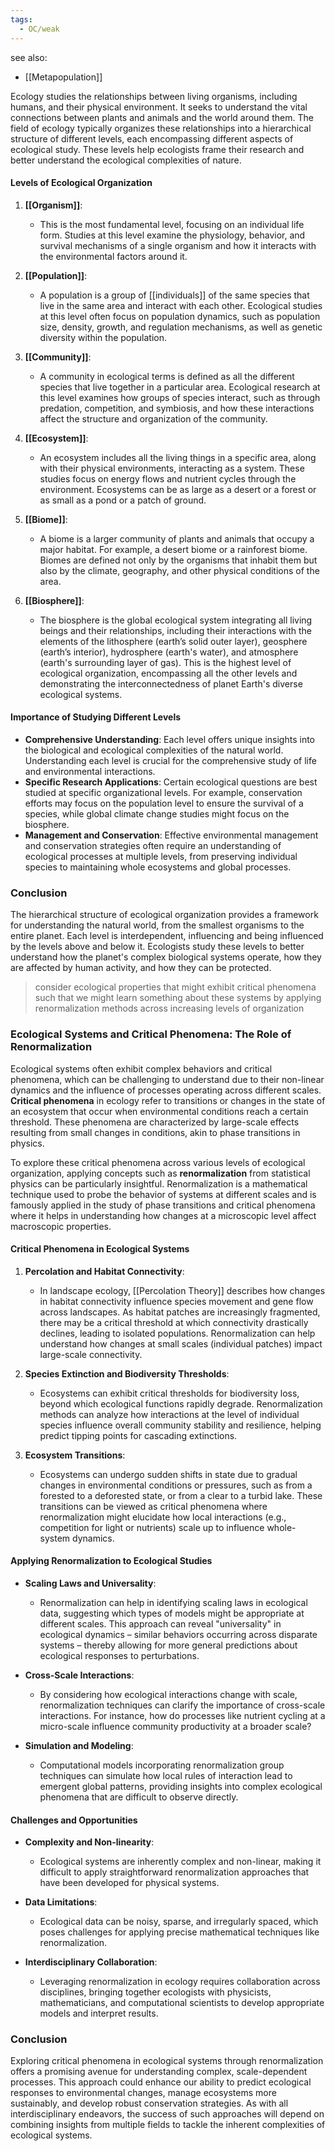```yaml
---
tags:
  - OC/weak
---
```

see also:
- [[Metapopulation]]

Ecology studies the relationships between living organisms, including humans, and their physical environment. It seeks to understand the vital connections between plants and animals and the world around them. The field of ecology typically organizes these relationships into a hierarchical structure of different levels, each encompassing different aspects of ecological study. These levels help ecologists frame their research and better understand the ecological complexities of nature.

#### Levels of Ecological Organization

1. **[[Organism]]**:
   - This is the most fundamental level, focusing on an individual life form. Studies at this level examine the physiology, behavior, and survival mechanisms of a single organism and how it interacts with the environmental factors around it.

2. **[[Population]]**:
   - A population is a group of [[individuals]] of the same species that live in the same area and interact with each other. Ecological studies at this level often focus on population dynamics, such as population size, density, growth, and regulation mechanisms, as well as genetic diversity within the population.

3. **[[Community]]**:
   - A community in ecological terms is defined as all the different species that live together in a particular area. Ecological research at this level examines how groups of species interact, such as through predation, competition, and symbiosis, and how these interactions affect the structure and organization of the community.

4. **[[Ecosystem]]**:
   - An ecosystem includes all the living things in a specific area, along with their physical environments, interacting as a system. These studies focus on energy flows and nutrient cycles through the environment. Ecosystems can be as large as a desert or a forest or as small as a pond or a patch of ground.

5. **[[Biome]]**:
   - A biome is a larger community of plants and animals that occupy a major habitat. For example, a desert biome or a rainforest biome. Biomes are defined not only by the organisms that inhabit them but also by the climate, geography, and other physical conditions of the area.

6. **[[Biosphere]]**:
   - The biosphere is the global ecological system integrating all living beings and their relationships, including their interactions with the elements of the lithosphere (earth’s solid outer layer), geosphere (earth’s interior), hydrosphere (earth's water), and atmosphere (earth's surrounding layer of gas). This is the highest level of ecological organization, encompassing all the other levels and demonstrating the interconnectedness of planet Earth's diverse ecological systems.

#### Importance of Studying Different Levels

- **Comprehensive Understanding**: Each level offers unique insights into the biological and ecological complexities of the natural world. Understanding each level is crucial for the comprehensive study of life and environmental interactions.
- **Specific Research Applications**: Certain ecological questions are best studied at specific organizational levels. For example, conservation efforts may focus on the population level to ensure the survival of a species, while global climate change studies might focus on the biosphere.
- **Management and Conservation**: Effective environmental management and conservation strategies often require an understanding of ecological processes at multiple levels, from preserving individual species to maintaining whole ecosystems and global processes.

### Conclusion

The hierarchical structure of ecological organization provides a framework for understanding the natural world, from the smallest organisms to the entire planet. Each level is interdependent, influencing and being influenced by the levels above and below it. Ecologists study these levels to better understand how the planet's complex biological systems operate, how they are affected by human activity, and how they can be protected.

>consider ecological properties that might exhibit critical phenomena such that we might learn something about these systems by applying renormalization methods across increasing levels of organization

### Ecological Systems and Critical Phenomena: The Role of Renormalization

Ecological systems often exhibit complex behaviors and critical phenomena, which can be challenging to understand due to their non-linear dynamics and the influence of processes operating across different scales. **Critical phenomena** in ecology refer to transitions or changes in the state of an ecosystem that occur when environmental conditions reach a certain threshold. These phenomena are characterized by large-scale effects resulting from small changes in conditions, akin to phase transitions in physics.

To explore these critical phenomena across various levels of ecological organization, applying concepts such as **renormalization** from statistical physics can be particularly insightful. Renormalization is a mathematical technique used to probe the behavior of systems at different scales and is famously applied in the study of phase transitions and critical phenomena where it helps in understanding how changes at a microscopic level affect macroscopic properties.

#### Critical Phenomena in Ecological Systems

1. **Percolation and Habitat Connectivity**:
   - In landscape ecology, [[Percolation Theory]] describes how changes in habitat connectivity influence species movement and gene flow across landscapes. As habitat patches are increasingly fragmented, there may be a critical threshold at which connectivity drastically declines, leading to isolated populations. Renormalization can help understand how changes at small scales (individual patches) impact large-scale connectivity.

2. **Species Extinction and Biodiversity Thresholds**:
   - Ecosystems can exhibit critical thresholds for biodiversity loss, beyond which ecological functions rapidly degrade. Renormalization methods can analyze how interactions at the level of individual species influence overall community stability and resilience, helping predict tipping points for cascading extinctions.

3. **Ecosystem Transitions**:
   - Ecosystems can undergo sudden shifts in state due to gradual changes in environmental conditions or pressures, such as from a forested to a deforested state, or from a clear to a turbid lake. These transitions can be viewed as critical phenomena where renormalization might elucidate how local interactions (e.g., competition for light or nutrients) scale up to influence whole-system dynamics.

#### Applying Renormalization to Ecological Studies

- **Scaling Laws and Universality**:
  - Renormalization can help in identifying scaling laws in ecological data, suggesting which types of models might be appropriate at different scales. This approach can reveal "universality" in ecological dynamics – similar behaviors occurring across disparate systems – thereby allowing for more general predictions about ecological responses to perturbations.

- **Cross-Scale Interactions**:
  - By considering how ecological interactions change with scale, renormalization techniques can clarify the importance of cross-scale interactions. For instance, how do processes like nutrient cycling at a micro-scale influence community productivity at a broader scale?

- **Simulation and Modeling**:
  - Computational models incorporating renormalization group techniques can simulate how local rules of interaction lead to emergent global patterns, providing insights into complex ecological phenomena that are difficult to observe directly.

#### Challenges and Opportunities

- **Complexity and Non-linearity**:
  - Ecological systems are inherently complex and non-linear, making it difficult to apply straightforward renormalization approaches that have been developed for physical systems.

- **Data Limitations**:
  - Ecological data can be noisy, sparse, and irregularly spaced, which poses challenges for applying precise mathematical techniques like renormalization.

- **Interdisciplinary Collaboration**:
  - Leveraging renormalization in ecology requires collaboration across disciplines, bringing together ecologists with physicists, mathematicians, and computational scientists to develop appropriate models and interpret results.

### Conclusion

Exploring critical phenomena in ecological systems through renormalization offers a promising avenue for understanding complex, scale-dependent processes. This approach could enhance our ability to predict ecological responses to environmental changes, manage ecosystems more sustainably, and develop robust conservation strategies. As with all interdisciplinary endeavors, the success of such approaches will depend on combining insights from multiple fields to tackle the inherent complexities of ecological systems.
